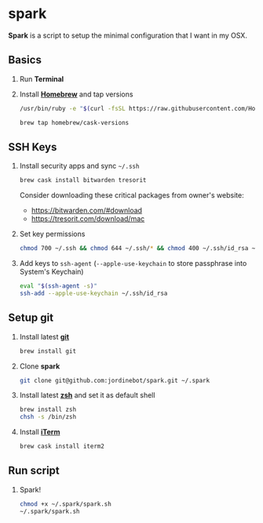 # spark
**Spark** is a script to setup the minimal configuration that I want in my OSX.

## Basics

1. Run **Terminal**

1. Install **[Homebrew](https://brew.sh)** and tap versions

    ```sh
    /usr/bin/ruby -e "$(curl -fsSL https://raw.githubusercontent.com/Homebrew/install/master/install)"
    
    brew tap homebrew/cask-versions
    ```

## SSH Keys

1. Install security apps and sync `~/.ssh`

    ```sh
    brew cask install bitwarden tresorit
    ```

    Consider downloading these critical packages from owner's website:

    * https://bitwarden.com/#download
    * https://tresorit.com/download/mac


1. Set key permissions

    ```sh
    chmod 700 ~/.ssh && chmod 644 ~/.ssh/* && chmod 400 ~/.ssh/id_rsa ~/.ssh/*.pem
    ```

1. Add keys to `ssh-agent` (`--apple-use-keychain` to store passphrase into System's Keychain)

    ```sh
    eval "$(ssh-agent -s)"
    ssh-add --apple-use-keychain ~/.ssh/id_rsa
    ```

## Setup git
1. Install latest **[git](https://git-scm.com/)**

    ```sh
    brew install git
    ```

1. Clone **spark**

    ```sh
    git clone git@github.com:jordinebot/spark.git ~/.spark
    ```

1. Install latest **[zsh](http://zsh.sourceforge.net)** and set it as default shell

    ```sh
    brew install zsh
    chsh -s /bin/zsh
    ```

1. Install **[iTerm](https://iterm2.com/)**

    ```sh
    brew cask install iterm2
    ```

## Run script
1. Spark!

    ```sh
    chmod +x ~/.spark/spark.sh
    ~/.spark/spark.sh
    ```
